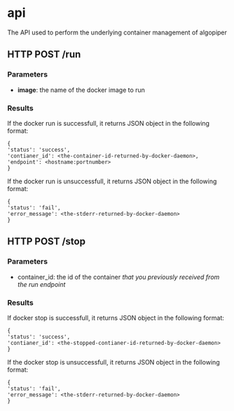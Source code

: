 # api
The API used to perform the underlying container management of algopiper

## HTTP POST /run
### Parameters
- **image**: the name of the docker image to run

### Results
If the docker run is successfull, it returns JSON object in the following format:

```
{
'status': 'success',
'contianer_id': <the-container-id-returned-by-docker-daemon>,
'endpoint': <hostname:portnumber>
}
```

If the docker run is unsuccessfull, it returns JSON object in the following format:

```
{
'status': 'fail',
'error_message': <the-stderr-returned-by-docker-daemon>
}
```

## HTTP POST /stop
### Parameters
- container_id: the id of the container *that you previously received from the run endpoint*

### Results
If docker stop is successfull, it returns JSON object in the following format:

```
{
'status': 'success',
'contianer_id': <the-stopped-contianer-id-returned-by-docker-daemon>
}
```

If the docker stop is unsuccessfull, it returns JSON object in the following format:

```
{
'status': 'fail',
'error_message': <the-stderr-returned-by-docker-daemon>
}
```